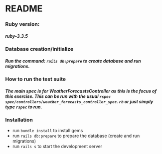 # README

### Ruby version: 
##### ruby-3.3.5

### Database creation/initialize
##### Run the command: `rails db:prepare` to create database and run migrations.

### How to run the test suite
##### The main spec is for WeatherForecastsController as this is the focus of this exercise. This can be run with the usual `rspec spec/controllers/weather_forecasts_controller_spec.rb` or just simply type `rspec` to run.

### Installation
- run `bundle install` to install gems
- run `rails db:prepare` to prepare the database (create and run migrations)
- run `rails s` to start the development server
